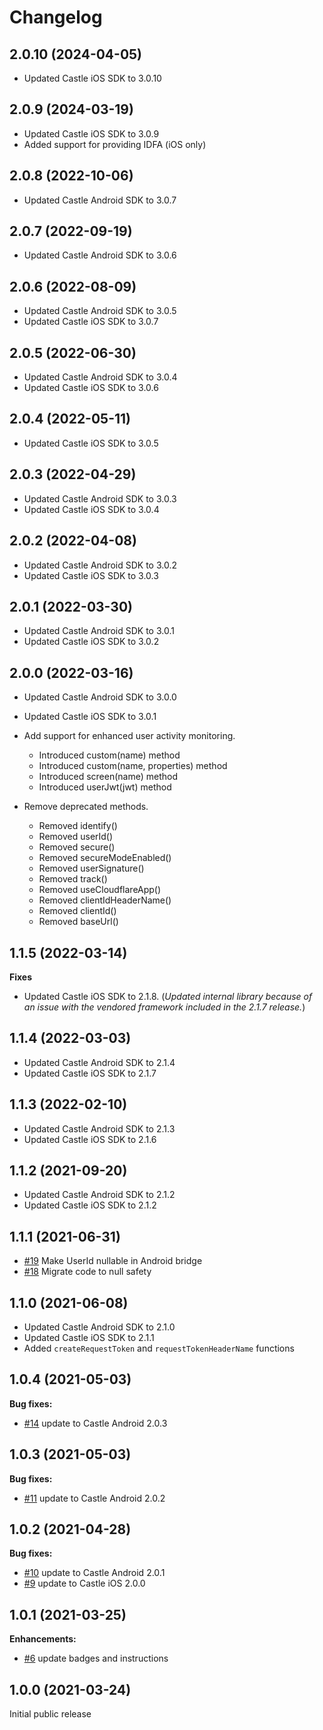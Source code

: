 # Changelog

## 2.0.10 (2024-04-05)
- Updated Castle iOS SDK to 3.0.10

## 2.0.9 (2024-03-19)
- Updated Castle iOS SDK to 3.0.9
- Added support for providing IDFA (iOS only)

## 2.0.8 (2022-10-06)
- Updated Castle Android SDK to 3.0.7

## 2.0.7 (2022-09-19)
- Updated Castle Android SDK to 3.0.6

## 2.0.6 (2022-08-09)
- Updated Castle Android SDK to 3.0.5
- Updated Castle iOS SDK to 3.0.7

## 2.0.5 (2022-06-30)
- Updated Castle Android SDK to 3.0.4
- Updated Castle iOS SDK to 3.0.6

## 2.0.4 (2022-05-11)
- Updated Castle iOS SDK to 3.0.5

## 2.0.3 (2022-04-29)
- Updated Castle Android SDK to 3.0.3
- Updated Castle iOS SDK to 3.0.4

## 2.0.2 (2022-04-08)
- Updated Castle Android SDK to 3.0.2
- Updated Castle iOS SDK to 3.0.3

## 2.0.1 (2022-03-30)
- Updated Castle Android SDK to 3.0.1
- Updated Castle iOS SDK to 3.0.2

## 2.0.0 (2022-03-16)
- Updated Castle Android SDK to 3.0.0
- Updated Castle iOS SDK to 3.0.1

- Add support for enhanced user activity monitoring.
	- Introduced custom(name) method
	- Introduced custom(name, properties) method
	- Introduced screen(name) method
	- Introduced userJwt(jwt) method
- Remove deprecated methods.
	- Removed identify()
	- Removed userId()
	- Removed secure()
	- Removed secureModeEnabled()
	- Removed userSignature()
	- Removed track()
	- Removed useCloudflareApp()
	- Removed clientIdHeaderName()
	- Removed clientId()
	- Removed baseUrl()

## 1.1.5 (2022-03-14)
**Fixes**

- Updated Castle iOS SDK to 2.1.8. (*Updated internal library because of an issue with the vendored framework included in the 2.1.7 release.*)

## 1.1.4 (2022-03-03)
- Updated Castle Android SDK to 2.1.4
- Updated Castle iOS SDK to 2.1.7

## 1.1.3 (2022-02-10)
- Updated Castle Android SDK to 2.1.3
- Updated Castle iOS SDK to 2.1.6

## 1.1.2 (2021-09-20)
- Updated Castle Android SDK to 2.1.2
- Updated Castle iOS SDK to 2.1.2

## 1.1.1 (2021-06-31)
- [#19](https://github.com/castle/castle-flutter/pull/19) Make UserId nullable in Android bridge
- [#18](https://github.com/castle/castle-flutter/pull/18) Migrate code to null safety

## 1.1.0 (2021-06-08)
- Updated Castle Android SDK to 2.1.0
- Updated Castle iOS SDK to 2.1.1
- Added `createRequestToken` and `requestTokenHeaderName` functions

## 1.0.4 (2021-05-03)
**Bug fixes:**

- [#14](https://github.com/castle/castle-flutter/pull/14) update to Castle Android 2.0.3

## 1.0.3 (2021-05-03)
**Bug fixes:**

- [#11](https://github.com/castle/castle-flutter/pull/11) update to Castle Android 2.0.2

## 1.0.2 (2021-04-28)
**Bug fixes:**

- [#10](https://github.com/castle/castle-flutter/pull/10) update to Castle Android 2.0.1
- [#9](https://github.com/castle/castle-flutter/pull/9) update to Castle iOS 2.0.0

## 1.0.1 (2021-03-25)
**Enhancements:**

- [#6](https://github.com/castle/castle-flutter/pull/6) update badges and instructions

## 1.0.0 (2021-03-24)
Initial public release
